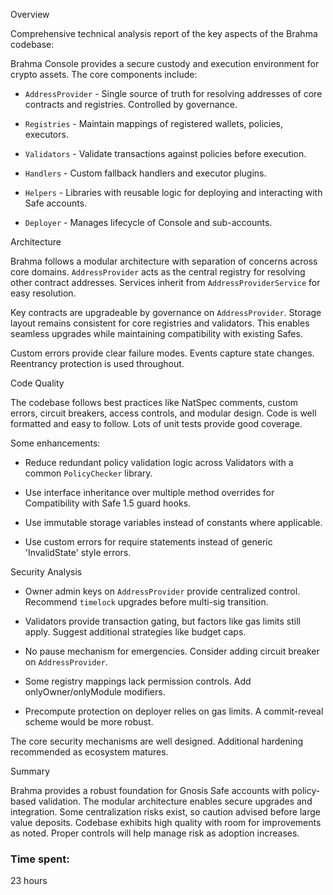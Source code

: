 Overview

Comprehensive technical analysis report of the key aspects of the Brahma codebase:

Brahma Console provides a secure custody and execution environment for crypto assets. The core components include:

- `AddressProvider` - Single source of truth for resolving addresses of core contracts and registries. Controlled by governance.

- `Registries` - Maintain mappings of registered wallets, policies, executors. 

- `Validators` - Validate transactions against policies before execution.

- `Handlers` - Custom fallback handlers and executor plugins.

- `Helpers` - Libraries with reusable logic for deploying and interacting with Safe accounts.

- `Deployer` - Manages lifecycle of Console and sub-accounts.

Architecture

Brahma follows a modular architecture with separation of concerns across core domains. `AddressProvider` acts as the central registry for resolving other contract addresses. Services inherit from `AddressProviderService` for easy resolution.

Key contracts are upgradeable by governance on `AddressProvider`. Storage layout remains consistent for core registries and validators. This enables seamless upgrades while maintaining compatibility with existing Safes.

Custom errors provide clear failure modes. Events capture state changes. Reentrancy protection is used throughout.

Code Quality

The codebase follows best practices like NatSpec comments, custom errors, circuit breakers, access controls, and modular design. Code is well formatted and easy to follow. Lots of unit tests provide good coverage.

Some enhancements:

- Reduce redundant policy validation logic across Validators with a common `PolicyChecker` library.

- Use interface inheritance over multiple method overrides for Compatibility with Safe 1.5 guard hooks.

- Use immutable storage variables instead of constants where applicable.

- Use custom errors for require statements instead of generic 'InvalidState' style errors.

Security Analysis

- Owner admin keys on `AddressProvider` provide centralized control. Recommend `timelock` upgrades before multi-sig transition.

- Validators provide transaction gating, but factors like gas limits still apply. Suggest additional strategies like budget caps.

- No pause mechanism for emergencies. Consider adding circuit breaker on `AddressProvider`.

- Some registry mappings lack permission controls. Add onlyOwner/onlyModule modifiers.

- Precompute protection on deployer relies on gas limits. A commit-reveal scheme would be more robust.

The core security mechanisms are well designed. Additional hardening recommended as ecosystem matures.

Summary 

Brahma provides a robust foundation for Gnosis Safe accounts with policy-based validation. The modular architecture enables secure upgrades and integration. Some centralization risks exist, so caution advised before large value deposits. Codebase exhibits high quality with room for improvements as noted. Proper controls will help manage risk as adoption increases.

### Time spent:
23 hours